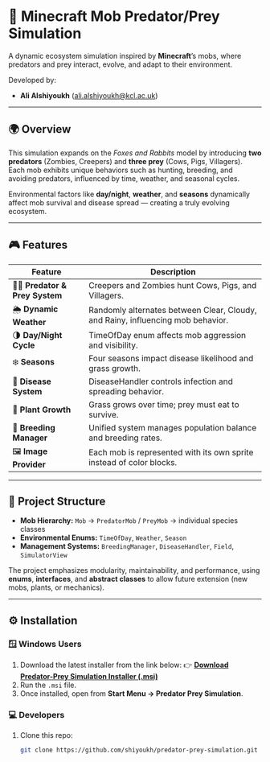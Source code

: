 # 🧠 Minecraft Mob Predator/Prey Simulation

A dynamic ecosystem simulation inspired by **Minecraft**’s mobs, where predators and prey interact, evolve, and adapt to their environment.

Developed by:
- **Ali Alshiyoukh** ([ali.alshiyoukh@kcl.ac.uk](mailto:ali.alshiyoukh@kcl.ac.uk))


---

## 🌍 Overview

This simulation expands on the *Foxes and Rabbits* model by introducing **two predators** (Zombies, Creepers) and **three prey** (Cows, Pigs, Villagers).  
Each mob exhibits unique behaviors such as hunting, breeding, and avoiding predators, influenced by time, weather, and seasonal cycles.

Environmental factors like **day/night**, **weather**, and **seasons** dynamically affect mob survival and disease spread — creating a truly evolving ecosystem.

---

## 🎮 Features

| Feature | Description |
|----------|-------------|
| 🧟‍♂️ **Predator & Prey System** | Creepers and Zombies hunt Cows, Pigs, and Villagers. |
| 🌦️ **Dynamic Weather** | Randomly alternates between Clear, Cloudy, and Rainy, influencing mob behavior. |
| 🌗 **Day/Night Cycle** | TimeOfDay enum affects mob aggression and visibility. |
| ❄️ **Seasons** | Four seasons impact disease likelihood and grass growth. |
| 💉 **Disease System** | DiseaseHandler controls infection and spreading behavior. |
| 🌿 **Plant Growth** | Grass grows over time; prey must eat to survive. |
| 🧬 **Breeding Manager** | Unified system manages population balance and breeding rates. |
| 🖼️ **Image Provider** | Each mob is represented with its own sprite instead of color blocks. |

---

## 🧩 Project Structure

- **Mob Hierarchy:** `Mob` → `PredatorMob` / `PreyMob` → individual species classes  
- **Environmental Enums:** `TimeOfDay`, `Weather`, `Season`  
- **Management Systems:** `BreedingManager`, `DiseaseHandler`, `Field`, `SimulatorView`

The project emphasizes modularity, maintainability, and performance, using **enums**, **interfaces**, and **abstract classes** to allow future extension (new mobs, plants, or mechanics).

---

## ⚙️ Installation

### 🪟 Windows Users
1. Download the latest installer from the link below:
   👉 [**Download Predator-Prey Simulation Installer (.msi)**](https://github.com/shiyoukh/predator-prey-simulation/releases/download/v1.0.0/PredatorPreySimulation-1.0.0.msi)
2. Run the `.msi` file.
3. Once installed, open from **Start Menu → Predator Prey Simulation**.

### 💻 Developers
1. Clone this repo:
   ```bash
   git clone https://github.com/shiyoukh/predator-prey-simulation.git
